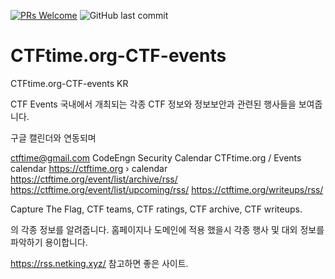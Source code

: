 [![PRs Welcome](https://img.shields.io/badge/PRs-welcome-brightgreen.svg?style=flat-square)](http://makeapullrequest.com)
![GitHub last commit](https://img.shields.io/github/last-commit/jeongjy0317/Arcalive-Emoji-Downloader.svg)
# CTFtime.org-CTF-events
CTFtime.org-CTF-events KR

CTF Events
국내에서 개최되는 각종 CTF 정보와 정보보안과 관련된 행사들을 보여줍니다. 

구글 캘린더와 연동되며 

ctftime@gmail.com 
CodeEngn Security Calendar 
CTFtime.org / Events calendar
https://ctftime.org › calendar
https://ctftime.org/event/list/archive/rss/
https://ctftime.org/event/list/upcoming/rss/
https://ctftime.org/writeups/rss/

Capture The Flag, CTF teams, CTF ratings, CTF archive, CTF writeups.

의 각종 정보를 알려줍니다. 
홈페이지나 도메인에 적용 했을시 각종 행사 및 대외 정보를 파악하기 용이합니다. 

https://rss.netking.xyz/ 참고하면 좋은 사이트.
